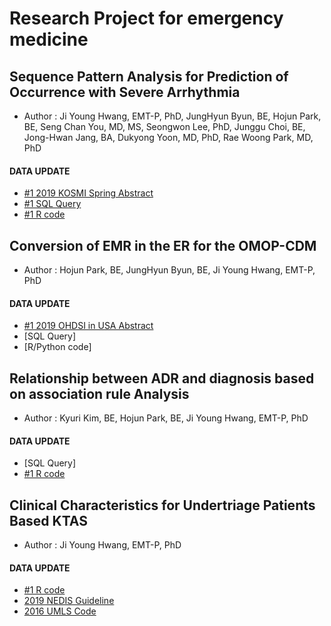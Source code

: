 # Research Project for emergency medicine

## Sequence Pattern Analysis for Prediction of Occurrence with Severe Arrhythmia
* Author : Ji Young Hwang, EMT-P, PhD, JungHyun Byun, BE, Hojun Park, BE, Seng Chan You, MD, MS, Seongwon Lee, PhD, Junggu Choi, BE, Jong-Hwan Jang, BA, Dukyong Yoon, MD, PhD, Rae Woong Park, MD, PhD

#### DATA UPDATE
* [#1 2019 KOSMI Spring Abstract](https://github.com/ABMI/Emergency-medicine/blob/master/paper/2019%20Sequence%20Pattern%20Analysis%20for%20Prediction%20of%20Occurrence%20with%20Severe%20Arrhythmia_HWANGJIYOUNG.pdf)
* [#1 SQL Query](https://github.com/ABMI/Emergency-medicine/blob/master/Analysis/ECG_ViEWIII_MSSQL)
* [#1 R code](https://github.com/ABMI/Emergency-medicine/blob/master/Analysis/ECG_Sequences)

## Conversion of EMR in the ER for the OMOP-CDM 
* Author : Hojun Park, BE, JungHyun Byun, BE, Ji Young Hwang, EMT-P, PhD

#### DATA UPDATE
* [#1 2019 OHDSI in USA Abstract](https://github.com/ABMI/Emergency-medicine/blob/master/paper/2019%20OHDSI_Conversion%20of%20EMR%20in%20the%20ER%20for%20the%20OMOP-CDM%20in%20South%20Korea.pdf)
* [SQL Query]
* [R/Python code]
    
## Relationship between ADR and diagnosis based on association rule Analysis
* Author : Kyuri Kim, BE, Hojun Park, BE, Ji Young Hwang, EMT-P, PhD

#### DATA UPDATE
* [SQL Query]
* [#1 R code](https://github.com/ABMI/Emergency-medicine/blob/master/Analysis/ADR_association%20rule%20anal)

## Clinical Characteristics for Undertriage Patients Based KTAS
* Author : Ji Young Hwang, EMT-P, PhD

#### DATA UPDATE
* [#1 R code](https://github.com/ABMI/Emergency-medicine/blob/master/Analysis/KTAS_Anal)    
* [2019 NEDIS Guideline](https://github.com/ABMI/Emergency-medicine/blob/master/Reference/%E2%98%85NEDIS%20Ver.3.2%20%EC%84%BC%ED%84%B0%EA%B8%89%20%EC%A7%80%EC%B9%A8%EC%84%9C(20190101%EB%B6%80%ED%84%B0%20%EC%A0%81%EC%9A%A9).pdf)
* [2016 UMLS Code](https://github.com/ABMI/Emergency-medicine/blob/master/Reference/%EC%A3%BC%EC%A6%9D%EC%83%81%EC%BD%94%EB%93%9C%EB%AA%A9%EB%A1%9D_UMLS%20code_20161219.csv)
